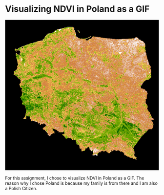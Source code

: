 # Visualizing NDVI in Poland as a GIF

![](https://github.com/rskearney/Rkearney_Lab2/blob/main/PolandNDVI.gif?raw=true)

For this assignment, I chose to visualize NDVI in Poland as a GIF. The reason why I chose Poland is because my family is from there and I am also a Polish Citizen. 
